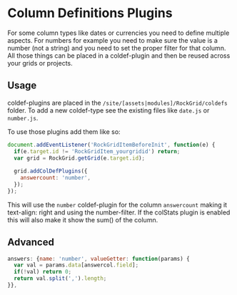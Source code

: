 # Column Definitions Plugins

For some column types like dates or currencies you need to define multiple aspects. For numbers for example you need to make sure the value is a number (not a string) and you need to set the proper filter for that column. All those things can be placed in a coldef-plugin and then be reused across your grids or projects.

## Usage

coldef-plugins are placed in the `/site/[assets|modules]/RockGrid/coldefs` folder. To add a new coldef-type see the existing files like `date.js` or `number.js`.

To use those plugins add them like so:

```js
document.addEventListener('RockGridItemBeforeInit', function(e) {
  if(e.target.id != 'RockGridItem_yourgridid') return;
  var grid = RockGrid.getGrid(e.target.id);
  
  grid.addColDefPlugins({
    answercount: 'number',
  });
});
```

This will use the `number` coldef-plugin for the column `answercount` making it text-align: right and using the number-filter. If the colStats plugin is enabled this will also make it show the sum() of the column.

## Advanced

```js
answers: {name: 'number', valueGetter: function(params) {
  var val = params.data[answercol.field];
  if(!val) return 0;
  return val.split(',').length;
}},
```